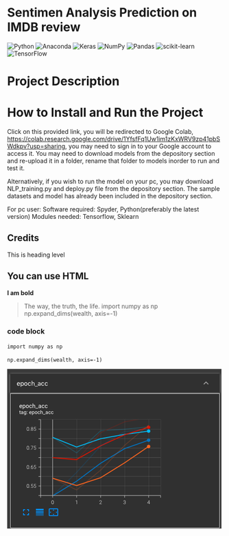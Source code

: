 # Sentimen Analysis Prediction on IMDB review
 
![Python](https://img.shields.io/badge/python-3670A0?style=for-the-badge&logo=python&logoColor=ffdd54)
 ![Anaconda](https://img.shields.io/badge/Anaconda-%2344A833.svg?style=for-the-badge&logo=anaconda&logoColor=white)
 ![Keras](https://img.shields.io/badge/Keras-%23D00000.svg?style=for-the-badge&logo=Keras&logoColor=white)
 ![NumPy](https://img.shields.io/badge/numpy-%23013243.svg?style=for-the-badge&logo=numpy&logoColor=white)
 ![Pandas](https://img.shields.io/badge/pandas-%23150458.svg?style=for-the-badge&logo=pandas&logoColor=white)
 ![scikit-learn](https://img.shields.io/badge/scikit--learn-%23F7931E.svg?style=for-the-badge&logo=scikit-learn&logoColor=white)
 ![TensorFlow](https://img.shields.io/badge/TensorFlow-%23FF6F00.svg?style=for-the-badge&logo=TensorFlow&logoColor=white)

# Project Description 


# How to Install and Run the Project 
Click on this provided link, you will be redirected to Google Colab, https://colab.research.google.com/drive/1YfsfFq1Uw1im1zKxWRV9zp41pbSWdkpv?usp=sharing, 
you may need to sign in to your Google account to access it. You may need to download models from the depository section and re-upload it in a folder, rename that folder to models inorder to run and test it. 

Alternatively, if you wish to run the model on your pc, you may download NLP_training.py and deploy.py file from the depository section. The sample datasets and model has already been included in the depository section. 

For pc user: 
Software required: Spyder, Python(preferably the latest version) 
Modules needed: Tensorflow, Sklearn 


## Credits
This is heading level 

<h2>You can use HTML</h2>

**I am bold**

>The way, the truth, the life. 
>import numpy as np 
>np.expand_dims(wealth, axis=-1)


### code block 

`import numpy as np`

`np.expand_dims(wealth, axis=-1)`

![alt text](static/1.png)







